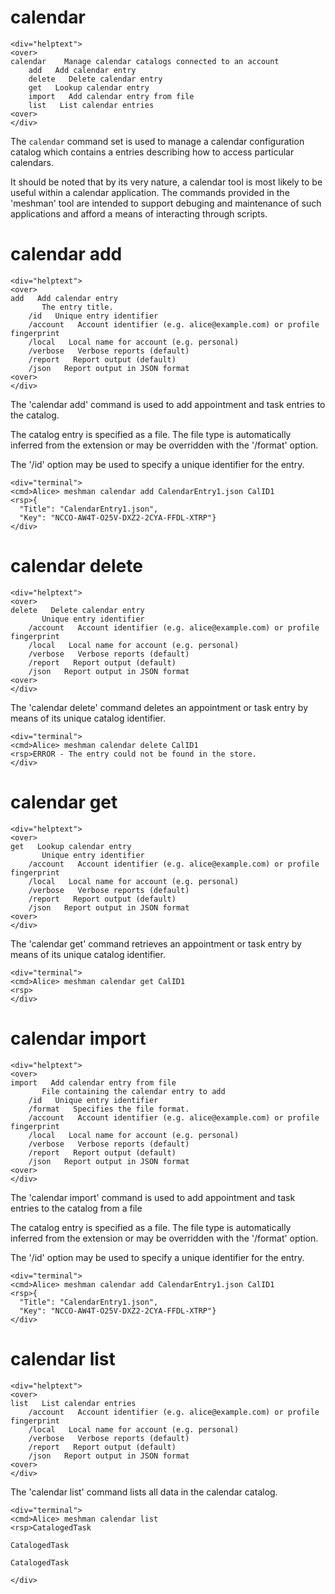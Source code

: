 

# calendar

~~~~
<div="helptext">
<over>
calendar    Manage calendar catalogs connected to an account
    add   Add calendar entry
    delete   Delete calendar entry
    get   Lookup calendar entry
    import   Add calendar entry from file
    list   List calendar entries
<over>
</div>
~~~~

The `calendar` command set is used to manage a calendar configuration catalog which contains
a entries describing how to access particular calendars.

It should be noted that by its very nature, a calendar tool is most likely 
to be useful within a calendar application. The
commands provided in the 'meshman' tool are intended to support debuging and 
maintenance of such applications and afford a means of interacting through scripts.

# calendar add

~~~~
<div="helptext">
<over>
add   Add calendar entry
       The entry title.
    /id   Unique entry identifier
    /account   Account identifier (e.g. alice@example.com) or profile fingerprint
    /local   Local name for account (e.g. personal)
    /verbose   Verbose reports (default)
    /report   Report output (default)
    /json   Report output in JSON format
<over>
</div>
~~~~

The 'calendar add' command is used to add appointment and task entries to the catalog.

The catalog entry is specified as a file. The file type is automatically inferred from
the extension or may be overridden with the '/format' option.

The '/id' option may be used to specify a unique identifier for the entry.


~~~~
<div="terminal">
<cmd>Alice> meshman calendar add CalendarEntry1.json CalID1
<rsp>{
  "Title": "CalendarEntry1.json",
  "Key": "NCCO-AW4T-O25V-DXZ2-2CYA-FFDL-XTRP"}
</div>
~~~~



# calendar delete

~~~~
<div="helptext">
<over>
delete   Delete calendar entry
       Unique entry identifier
    /account   Account identifier (e.g. alice@example.com) or profile fingerprint
    /local   Local name for account (e.g. personal)
    /verbose   Verbose reports (default)
    /report   Report output (default)
    /json   Report output in JSON format
<over>
</div>
~~~~

The 'calendar delete' command deletes an appointment or task entry by means of 
its unique catalog identifier.


~~~~
<div="terminal">
<cmd>Alice> meshman calendar delete CalID1
<rsp>ERROR - The entry could not be found in the store.
</div>
~~~~



# calendar get

~~~~
<div="helptext">
<over>
get   Lookup calendar entry
       Unique entry identifier
    /account   Account identifier (e.g. alice@example.com) or profile fingerprint
    /local   Local name for account (e.g. personal)
    /verbose   Verbose reports (default)
    /report   Report output (default)
    /json   Report output in JSON format
<over>
</div>
~~~~

The 'calendar get' command retrieves an appointment or task entry by means of its 
unique catalog identifier.


~~~~
<div="terminal">
<cmd>Alice> meshman calendar get CalID1
<rsp>
</div>
~~~~



# calendar import

~~~~
<div="helptext">
<over>
import   Add calendar entry from file
       File containing the calendar entry to add
    /id   Unique entry identifier
    /format   Specifies the file format.
    /account   Account identifier (e.g. alice@example.com) or profile fingerprint
    /local   Local name for account (e.g. personal)
    /verbose   Verbose reports (default)
    /report   Report output (default)
    /json   Report output in JSON format
<over>
</div>
~~~~

The 'calendar import' command is used to add appointment and task entries to the catalog
from a file

The catalog entry is specified as a file. The file type is automatically inferred from
the extension or may be overridden with the '/format' option.

The '/id' option may be used to specify a unique identifier for the entry.


~~~~
<div="terminal">
<cmd>Alice> meshman calendar add CalendarEntry1.json CalID1
<rsp>{
  "Title": "CalendarEntry1.json",
  "Key": "NCCO-AW4T-O25V-DXZ2-2CYA-FFDL-XTRP"}
</div>
~~~~




# calendar list

~~~~
<div="helptext">
<over>
list   List calendar entries
    /account   Account identifier (e.g. alice@example.com) or profile fingerprint
    /local   Local name for account (e.g. personal)
    /verbose   Verbose reports (default)
    /report   Report output (default)
    /json   Report output in JSON format
<over>
</div>
~~~~

The 'calendar list' command lists all data in the calendar catalog.


~~~~
<div="terminal">
<cmd>Alice> meshman calendar list
<rsp>CatalogedTask

CatalogedTask

CatalogedTask

</div>
~~~~




